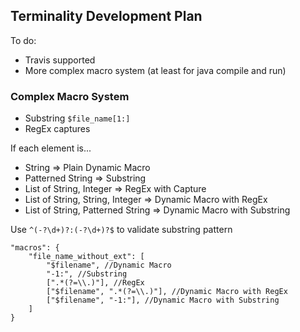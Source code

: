 ## Terminality Development Plan

To do:

- Travis supported
- More complex macro system (at least for java compile and run)

### Complex Macro System

- Substring `$file_name[1:]`
- RegEx captures

If each element is...

- String => Plain Dynamic Macro
- Patterned String => Substring
- List of String, Integer => RegEx with Capture
- List of String, String, Integer => Dynamic Macro with RegEx
- List of String, Patterned String => Dynamic Macro with Substring

Use `^(-?\d+)?:(-?\d+)?$` to validate substring pattern

```
"macros": {
	"file_name_without_ext": [
		"$filename", //Dynamic Macro
		"-1:", //Substring
		[".*(?=\\.)"], //RegEx
		["$filename", ".*(?=\\.)"], //Dynamic Macro with RegEx
		["$filename", "-1:"], //Dynamic Macro with Substring
	]
}
```